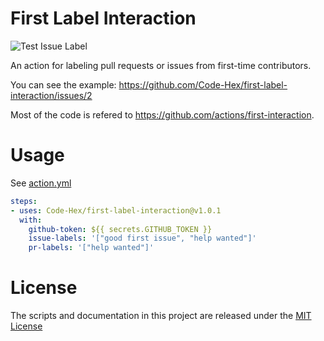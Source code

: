 # First Label Interaction

![Test Issue Label](https://github.com/Code-Hex/first-label-interaction/workflows/Test%20Issue%20Label/badge.svg)

An action for labeling pull requests or issues from first-time contributors.

You can see the example: https://github.com/Code-Hex/first-label-interaction/issues/2

Most of the code is refered to https://github.com/actions/first-interaction.

# Usage

See [action.yml](action.yml)

```yaml
steps:
- uses: Code-Hex/first-label-interaction@v1.0.1
  with:
    github-token: ${{ secrets.GITHUB_TOKEN }}
    issue-labels: '["good first issue", "help wanted"]'
    pr-labels: '["help wanted"]'
```

# License

The scripts and documentation in this project are released under the [MIT License](LICENSE)
